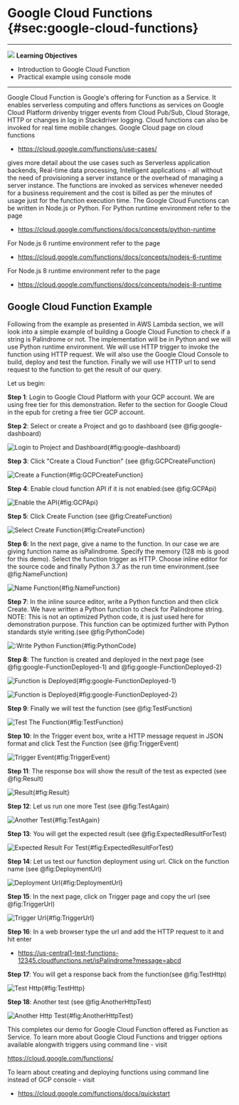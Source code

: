# Google Cloud Functions {#sec:google-cloud-functions}

---

![](images/learning.png) **Learning Objectives**

* Introduction to Google Cloud Function
* Practical example using console mode

---

Google Cloud Function is Google's offering for Function as a
Service. It enables serverless computing and offers functions as
services on Google Cloud Platform drivenby trigger events from Cloud
Pub/Sub, Cloud Storage, HTTP or changes in log in Stackdriver
logging. Cloud functions can also be invoked for real time mobile
changes.  Google Cloud page on cloud functions

* <https://cloud.google.com/functions/use-cases/>

gives more detail about the use cases such as Serverless application
backends, Real-time data processing, Intelligent applications - all
without the need of provisioning a server instance or the overhead of
managing a server instance. The functions are invoked as services
whenever needed for a business requirement and the cost is billed as
per the minutes of usage just for the function execution time. The
Google Cloud Functions can be written in Node.js or Python. For Python
runtime environment refer to the page

* <https://cloud.google.com/functions/docs/concepts/python-runtime>

For Node.js 6 runtime environment refer to the page

* <https://cloud.google.com/functions/docs/concepts/nodejs-6-runtime>

For Node.js 8 runtime environment refer to the page

* <https://cloud.google.com/functions/docs/concepts/nodejs-8-runtime>

## Google Cloud Function Example

Following from the example as presented in AWS Lambda section, we will
look into a simple example of building a Google Cloud Function to
check if a string is Palindrome or not.  The implementation will be in
Python and we will use Python runtime environment. We will use HTTP
trigger to invoke the function using HTTP request. We will also use
the Google Cloud Console to build, deploy and test the
function. Finally we will use HTTP url to send request to the function
to get the result of our query.

Let us begin:

**Step 1**: Login to Google Cloud Platform with your GCP account. We
are using free tier for this demonstration. Refer to the section for
Google Cloud in the epub for creting a free tier GCP account.

**Step 2**: Select or create a Project and go to dashboard (see
@fig:google-dashboard)

![Login to Project and Dashboard](images/markdown-img-paste-20181031131045280.png){#fig:google-dashboard}


**Step 3**: Click "Create a Cloud Function" (see @fig:GCPCreateFunction)

![Create a Function](images/markdown-img-paste-20181031131915230.png){#fig:GCPCreateFunction}


**Step 4**: Enable cloud function API if it is not enabled:(see @fig:GCPApi)

![Enable the API](images/markdown-img-paste-20181031131927588.png){#fig:GCPApi}


**Step 5**: Click Create Function (see @fig:CreateFunction)

![Select Create Function](images/markdown-img-paste-20181031131938895.png){#fig:CreateFunction}


**Step 6**: In the next page, give a name to the function. In our case
we are giving function name as isPalindrome. Specify the memory (128
mb is good for this demo). Select the function trigger as
HTTP. Choose inline editor for the source code and finally
Python 3.7 as the run time environment.(see @fig:NameFunction)

![Name Function](images/markdown-img-paste-20181031131829312.png){#fig:NameFunction}


**Step 7**: In the inline source editor, write a Python function and
then click Create. We have written a Python function to check for
Palindrome string. NOTE: This is not an optimized Python code, it is
just used here for demonstration purpose. This function can be
optimized further with Python standards style writing.(see @fig:PythonCode)

![:Write Python Function](images/markdown-img-paste-2018103113223371.png){#fig:PythonCode}


**Step 8**: The function is created and deployed in the next page (see
@fig:google-FunctionDeployed-1) and @fig:google-FunctionDeployed-2)

![Function is Deployed](images/markdown-img-paste-20181031132532494.png){#fig:google-FunctionDeployed-1}

![Function is Deployed](images/markdown-img-paste-20181031132602827.png){#fig:google-FunctionDeployed-2}


**Step 9**: Finally we will test the function (see @fig:TestFunction)

![Test The Function](images/markdown-img-paste-20181031132627791.png){#fig:TestFunction}


**Step 10**: In the Trigger event box, write a HTTP message request in
JSON format and click Test the Function (see @fig:TriggerEvent)

![Trigger Event](images/markdown-img-paste-20181031132734293.png){#fig:TriggerEvent}


**Step 11**: The response box will show the result of the test as expected (see @fig:Result)

![Result](images/markdown-img-paste-20181031132838134.png){#fig:Result}


**Step 12**: Let us run one more Test (see @fig:TestAgain)

![Another Test](images/markdown-img-paste-20181031132912372.png){#fig:TestAgain}


**Step 13**: You will get the expected result (see @fig:ExpectedResultForTest)

![Expected Result For Test](images/markdown-img-paste-20181031132940621.png){#fig:ExpectedResultForTest}


**Step 14**: Let us test our function deployment using url. Click on the function name (see @fig:DeploymentUrl)

![Deployment Url](images/markdown-img-paste-20181031133107580.png){#fig:DeploymentUrl}


**Step 15**: In the next page, click on Trigger page and copy the url (see @fig:TriggerUrl)

![Trigger Url](images/markdown-img-paste-20181031133237491.png){#fig:TriggerUrl}


**Step 16**: In a web browser type the url and add the HTTP request to
it and hit enter

* <https://us-central1-test-functions-12345.cloudfunctions.net/isPalindrome?message=abcd>


**Step 17**: You will get a response back from the function(see @fig:TestHttp)

![Test Http](images/markdown-img-paste-20181031133547391.png){#fig:TestHttp}


**Step 18**: Another test (see @fig:AnotherHttpTest)

![Another Http Test](images/markdown-img-paste-20181031133650540.png){#fig:AnotherHttpTest}


This completes our demo for Google Cloud Function offered as Function
as Service. To learn more about Google Cloud Functions and trigger
options available alongwith triggers using command line - visit

<https://cloud.google.com/functions/>

To learn about creating and deploying functions using command line
instead of GCP console - visit

* <https://cloud.google.com/functions/docs/quickstart>
